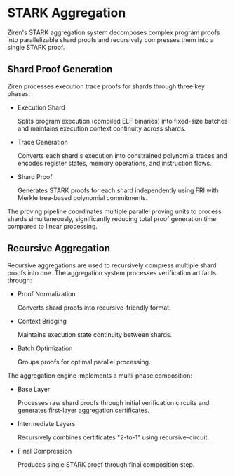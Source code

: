 # STARK Aggregation

Ziren's STARK aggregation system decomposes complex program proofs into parallelizable shard proofs and recursively compresses them into a single STARK proof. 

## Shard Proof Generation

Ziren processes execution trace proofs for shards through three key phases:
- ​Execution Shard

  Splits program execution (compiled ELF binaries) into fixed-size batches and maintains execution context continuity across shards.
- ​Trace Generation​​
  
  Converts each shard's execution into constrained polynomial traces and encodes register states, memory operations, and instruction flows.
- Shard ​Proof 
  
  Generates STARK proofs for each shard independently using FRI with Merkle tree-based polynomial commitments.

The proving pipeline coordinates multiple parallel proving units to process shards simultaneously, significantly reducing total proof generation time compared to linear processing.

## Recursive Aggregation

Recursive aggregations are used to recursively compress multiple shard proofs into one. The aggregation system processes verification artifacts through:

- ​Proof Normalization​​

  Converts shard proofs into recursive-friendly format.
- ​Context Bridging​​

  Maintains execution state continuity between shards.
- ​Batch Optimization​​

  Groups proofs for optimal parallel processing.

The aggregation engine implements a multi-phase composition:
- Base Layer​​
  
  Processes raw shard proofs through initial verification circuits and generates first-layer aggregation certificates.
- ​Intermediate Layers​​
  
  Recursively combines certificates "2-to-1" using recursive-circuit. 
- ​Final Compression​​
  
  Produces single STARK proof through final composition step.


